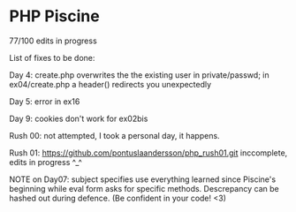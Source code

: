 # PHP Piscine
 77/100 edits in progress

List of fixes to be done:

Day 4: create.php overwrites the the existing user in private/passwd; in ex04/create.php a header() redirects you unexpectedly

Day 5: error in ex16

Day 9: cookies don't work for ex02bis

Rush 00: not attempted, I took a personal day, it happens.

Rush 01: https://github.com/pontuslaandersson/php_rush01.git inccomplete, edits in progress ^_^ 

NOTE on Day07: subject specifies use everything learned since Piscine's beginning while eval form asks for specific methods. 
Descrepancy can be hashed out during defence. (Be confident in your code! <3)
